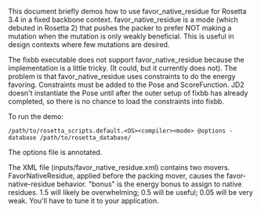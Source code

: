 This document briefly demos how to use favor_native_residue for Rosetta 3.4 in 
a fixed backbone context.  favor_native_residue is a mode (which debuted in 
Rosetta 2) that pushes the packer to prefer NOT making a mutation when the 
mutation is only weakly beneficial.  This is useful in design contexts where 
few mutations are desired.

The fixbb executable does not support favor_native_residue because the 
implementation is a little tricky.  (It could, but it currently does not).  The 
problem is that favor_native_residue uses constraints to do the energy 
favoring.  Constraints must be added to the Pose and ScoreFunction.  JD2 
doesn't instantiate the Pose until after the outer setup of fixbb has already 
completed, so there is no chance to load the constraints into fixbb.

To run the demo:

    /path/to/rosetta_scripts.default.<OS><compiler><mode> @options -database /path/to/rosetta_database/

The options file is annotated.

The XML file (inputs/favor_native_residue.xml) contains two movers.  
FavorNativeResidue, applied before the packing mover, causes the 
favor-native-residue behavior.  "bonus" is the energy bonus to assign to native 
residues.  1.5 will likely be overwhelming; 0.5 will be useful; 0.05 will be 
very weak.  You'll have to tune it to your application.
